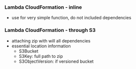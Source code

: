 ### Lambda CloudFormation - inline ###
* use for very simple function, do not included dependencies

### Lambda CloudFormation - through S3 ###
* attaching zip with will all dependencies
* essential location information
    * S3Bucket
    * S3Key: full path to zip 
    * S3ObjectVersion: if versioned bucket
